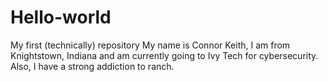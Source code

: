 # Hello-world
My first (technically) repository
My name is Connor Keith, I am from Knightstown, Indiana and am currently going to Ivy Tech for cybersecurity. Also, I have a strong addiction to ranch. 
